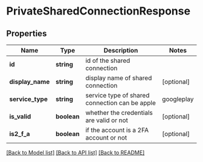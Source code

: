 # PrivateSharedConnectionResponse

## Properties
Name | Type | Description | Notes
------------ | ------------- | ------------- | -------------
**id** | **string** | id of the shared connection | 
**display_name** | **string** | display name of shared connection | [optional] 
**service_type** | **string** | service type of shared connection can be apple|googleplay|jira|applecertificate | [optional] 
**is_valid** | **boolean** | whether the credentials are valid or not | [optional] 
**is2_f_a** | **boolean** | if the account is a 2FA account or not | [optional] 

[[Back to Model list]](../README.md#documentation-for-models) [[Back to API list]](../README.md#documentation-for-api-endpoints) [[Back to README]](../README.md)

